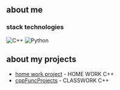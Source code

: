 ## about me 
### stack technologies
![C++](https://img.shields.io/badge/c++-%2300599C.svg?style=for-the-badge&logo=c%2B%2B&logoColor=white)
![Python](https://img.shields.io/badge/python-3670A0?style=for-the-badge&logo=python&logoColor=ffdd54)
## about my projects 
- [home work project](https://github.com/PadalkoD/HOME-WORK-2) - HOME WORK C++ 
- [cppFuncProjects](cppFuncProjects) - CLASSWORK C++ 
